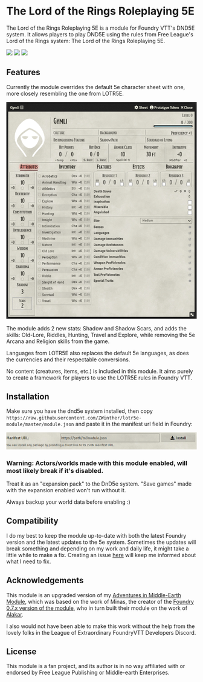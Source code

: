 # The Lord of the Rings Roleplaying 5E
The Lord of the Rings Roleplaying 5E is a module for Foundry VTT's DND5E system. It allows players to play DND5E using the rules from Free League's Lord of the Rings system: The Lord of the Rings Roleplaying 5E.

<img src="https://img.shields.io/endpoint?url=https%3A%2F%2Ffoundryshields.com%2Fversion%3Fstyle%3Dfor-the-badge%26url%3Dhttps%3A%2F%2Fgithub.com%2FZWinther%2Flotr5e-module%2Freleases%2Fdownload%2Fv0.3.1%2Fmodule.json">
<img src="https://img.shields.io/endpoint?url=https%3A%2F%2Ffoundryshields.com%2Fsystem%3FnameType%3Dfoundry%26showVersion%3D1%26style%3Dfor-the-badge%26url%3Dhttps%3A%2F%2Fgithub.com%2FZWinther%2Flotr5e-module%2Freleases%2Fdownload%2Fv0.3.1%2Fmodule.json">
<a href="https://ko-fi.com/dwinther"><img src="https://img.shields.io/badge/Buy%20me%20a%20coffee%3F-875a3b"></a>


## Features
Currently the module overrides the default 5e character sheet with one, more closely resembling the one from LOTR5E.

![sheet](sheet.png)

The module adds 2 new stats: Shadow and Shadow Scars, and adds the skills: Old-Lore, Riddles, Hunting, Travel and Explore, while removing the 5e Arcana and Religion skills from the game.

Languages from LOTR5E also replaces the default 5e languages, as does the currencies and their respectable conversions.

No content (creatures, items, etc.) is included in this module. It aims purely to create a framework for players to use the LOTR5E rules in Foundry VTT.

## Installation
Make sure you have the dnd5e system installed, then copy ```https://raw.githubusercontent.com/ZWinther/lotr5e-module/master/module.json``` and paste it in the manifest url field in Foundry:

![install](install.png)

### **Warning**: Actors/worlds made with this module enabled, will most likely break if it's disabled.

Treat it as an "expansion pack" to the DnD5e system. "Save games" made with the expansion enabled won't run without it.

Always backup your world data before enabling :)

## Compatibility

I do my best to keep the module up-to-date with both the latest Foundry version and the latest updates to the 5e system. Sometimes the updates will break something and depending on my work and daily life, it might take a little while to make a fix. Creating an issue [here](https://github.com/ZWinther/lotr5e-module/issues) will keep me informed about what I need to fix.

## Acknowledgements

This module is an upgraded version of my [Adventures in Middle-Earth Module](https://gitlab.com/dwinther/aime-module), which was based on the work of Minas, the creator of the [Foundry 0.7.x version of the module](https://gitlab.com/miketremp/aime-module), who in turn built their module on the work of [Alakar](https://gitlab.com/alakar1/aime-module).

I also would not have been able to make this work without the help from the lovely folks in the League of Extraordinary FoundryVTT Developers Discord.

## License

This module is a fan project, and its author is in no way affiliated with or endorsed by Free League Publishing or Middle-earth Enterprises.
